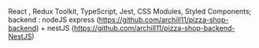 React , 
Redux Toolkit, 
TypeScript,
Jest,
CSS Modules, Styled Components;
backend : nodeJS express (https://github.com/archill11/pizza-shop-backend) + nestJS (https://github.com/archill11/pizza-shop-backend-NestJS)
